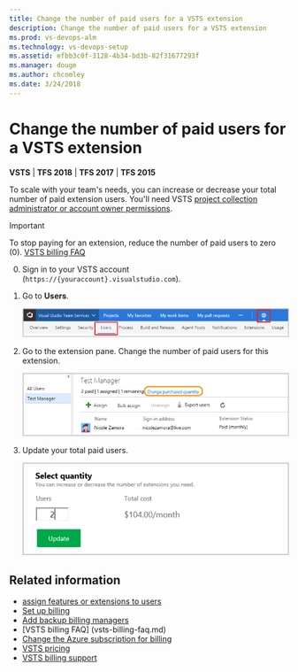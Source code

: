 ```yaml
---
title: Change the number of paid users for a VSTS extension
description: Change the number of paid users for a VSTS extension
ms.prod: vs-devops-alm
ms.technology: vs-devops-setup
ms.assetid: efbb3c0f-3128-4b34-bd3b-82f31677293f 
ms.manager: douge
ms.author: chcomley
ms.date: 3/24/2018
---
```

[//]: # (monikerRange: '>= tfs-2015')

# Change the number of paid users for a VSTS extension

**VSTS** | **TFS 2018** | **TFS 2017** | **TFS 2015**

To scale with your team's needs, you can increase or decrease your total number of paid extension users.
You'll need VSTS 
[project collection administrator or account owner permissions](../accounts/faq-add-delete-users.md#find-owner). 

> [!IMPORTANT]
> To stop paying for an extension, reduce the number of paid users to zero (0). 
> [VSTS billing FAQ](vsts-billing-faq.md)

0.	Sign in to your VSTS account 
(```https://{youraccount}.visualstudio.com```).

0. Go to **Users**.

	<img alt="Go to Users" src="../_shared/_img/users-hub-updated-ui.png" style="border: 1px solid #CCCCCC" />

0.	Go to the extension pane. 
Change the number of paid users for this extension.

	<img alt="Edit your paid users" src="_img/assign-extensions/extension-add-users.png" style="border: 1px solid #CCCCCC" />

0.	Update your total paid users.

	<img alt="Update total paid users" src="_img/assign-extensions/update-paid-users.png" style="border: 1px solid #CCCCCC" />

## Related information

- [assign features or extensions to users](../marketplace/assign-paid-extensions.md)
- [Set up billing](set-up-billing-for-your-account-vs.md)
- [Add backup billing managers](add-backup-billing-managers.md)
- [VSTS billing FAQ] (vsts-billing-faq.md)
- [Change the Azure subscription for billing](change-azure-subscription.md)
- [VSTS pricing](https://azure.microsoft.com/pricing/details/visual-studio-team-services/)
- [VSTS billing support](https://www.visualstudio.com/team-services/support/)